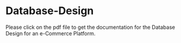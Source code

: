 # Database-Design

Please click on the pdf file to get the documentation for the Database Design for an e-Commerce Platform.
